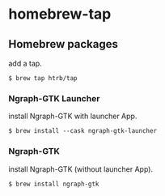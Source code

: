 # homebrew-tap
## Homebrew packages
add a tap.

	$ brew tap htrb/tap

### Ngraph-GTK Launcher
install Ngraph-GTK with launcher App.

	$ brew install --cask ngraph-gtk-launcher

### Ngraph-GTK
install Ngraph-GTK (without launcher App).

	$ brew install ngraph-gtk
